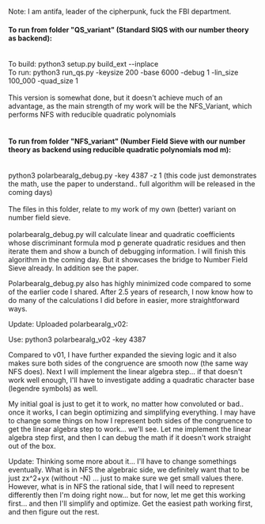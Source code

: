 Note: I am antifa, leader of the cipherpunk, fuck the FBI department. 

#### To run from folder "QS_variant" (Standard SIQS with our number theory as backend):</br></br>
To build: python3 setup.py build_ext --inplace</br>
To run: python3 run_qs.py -keysize 200 -base 6000 -debug 1 -lin_size 100_000 -quad_size 1</br></br>
This version is somewhat done, but it doesn't achieve much of an advantage, as the main strength of my work will be the NFS_Variant, which performs NFS with reducible quadratic polynomials<br><br>
#### To run from folder "NFS_variant" (Number Field Sieve with our number theory as backend using reducible quadratic polynomials mod m):</br></br>
python3 polarbearalg_debug.py -key 4387 -z 1 (this code just demonstrates the math, use the paper to understand.. full algorithm will be released in the coming days)</br></br>
The files in this folder, relate to my work of my own (better) variant on number field sieve.</br></br>
polarbearalg_debug.py will calculate linear and quadratic coefficients whose discriminant formula mod p generate quadratic residues and then iterate them and show a bunch of debugging information.
I will finish this algorithm in the coming day. But it showcases the bridge to Number Field Sieve already. In addition see the paper. 

Polarbearalg_debug.py also has highly minimized code compared to some of the earlier code I shared. After 2.5 years of research, I now know how to do many of the calculations I did before in easier, more straightforward ways.

Update: Uploaded polarbearalg_v02:

Use: python3 polarbearalg_v02 -key 4387

Compared to v01, I have further expanded the sieving logic and it also makes sure both sides of the congruence are smooth now (the same way NFS does).
Next I will implement the linear algebra step... if that doesn't work well enough, I'll have to investigate adding a quadratic character base (legendre symbols) as well. 

My initial goal is just to get it to work, no matter how convoluted or bad.. once it works, I can begin optimizing and simplifying everything. I may have to change some things on how I represent both sides of the congruence to get the linear algebra step to work... we'll see. Let me implement the linear algebra step first, and then I can debug the math if it doesn't work straight out of the box.

Update: Thinking some more about it... I'll have to change somethings eventually. What is in NFS the algebraic side, we definitely want that to be just zx^2+yx (without -N) ... just to make sure we get small values there. However, what is in NFS the rational side, that I will need to represent differently then I'm doing right now... but for now, let me get this working first... and then I'll simplify and optimize. Get the easiest path working first, and then figure out the rest. 
